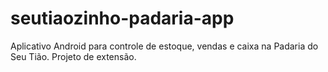 # seutiaozinho-padaria-app
Aplicativo Android para controle de estoque, vendas e caixa na Padaria do Seu Tião. Projeto de extensão.
